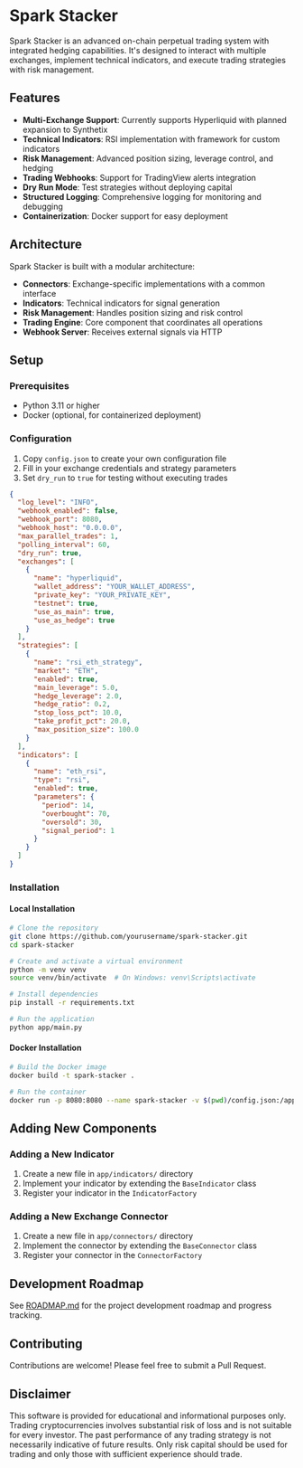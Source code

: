 # Spark Stacker

Spark Stacker is an advanced on-chain perpetual trading system with integrated hedging capabilities. It's designed to interact with multiple exchanges, implement technical indicators, and execute trading strategies with risk management.

## Features

- **Multi-Exchange Support**: Currently supports Hyperliquid with planned expansion to Synthetix
- **Technical Indicators**: RSI implementation with framework for custom indicators
- **Risk Management**: Advanced position sizing, leverage control, and hedging
- **Trading Webhooks**: Support for TradingView alerts integration
- **Dry Run Mode**: Test strategies without deploying capital
- **Structured Logging**: Comprehensive logging for monitoring and debugging
- **Containerization**: Docker support for easy deployment

## Architecture

Spark Stacker is built with a modular architecture:

- **Connectors**: Exchange-specific implementations with a common interface
- **Indicators**: Technical indicators for signal generation
- **Risk Management**: Handles position sizing and risk control
- **Trading Engine**: Core component that coordinates all operations
- **Webhook Server**: Receives external signals via HTTP

## Setup

### Prerequisites

- Python 3.11 or higher
- Docker (optional, for containerized deployment)

### Configuration

1. Copy `config.json` to create your own configuration file
2. Fill in your exchange credentials and strategy parameters
3. Set `dry_run` to `true` for testing without executing trades

```json
{
  "log_level": "INFO",
  "webhook_enabled": false,
  "webhook_port": 8080,
  "webhook_host": "0.0.0.0",
  "max_parallel_trades": 1,
  "polling_interval": 60,
  "dry_run": true,
  "exchanges": [
    {
      "name": "hyperliquid",
      "wallet_address": "YOUR_WALLET_ADDRESS",
      "private_key": "YOUR_PRIVATE_KEY",
      "testnet": true,
      "use_as_main": true,
      "use_as_hedge": true
    }
  ],
  "strategies": [
    {
      "name": "rsi_eth_strategy",
      "market": "ETH",
      "enabled": true,
      "main_leverage": 5.0,
      "hedge_leverage": 2.0,
      "hedge_ratio": 0.2,
      "stop_loss_pct": 10.0,
      "take_profit_pct": 20.0,
      "max_position_size": 100.0
    }
  ],
  "indicators": [
    {
      "name": "eth_rsi",
      "type": "rsi",
      "enabled": true,
      "parameters": {
        "period": 14,
        "overbought": 70,
        "oversold": 30,
        "signal_period": 1
      }
    }
  ]
}
```

### Installation

#### Local Installation

```bash
# Clone the repository
git clone https://github.com/yourusername/spark-stacker.git
cd spark-stacker

# Create and activate a virtual environment
python -m venv venv
source venv/bin/activate  # On Windows: venv\Scripts\activate

# Install dependencies
pip install -r requirements.txt

# Run the application
python app/main.py
```

#### Docker Installation

```bash
# Build the Docker image
docker build -t spark-stacker .

# Run the container
docker run -p 8080:8080 --name spark-stacker -v $(pwd)/config.json:/app/config.json spark-stacker
```

## Adding New Components

### Adding a New Indicator

1. Create a new file in `app/indicators/` directory
2. Implement your indicator by extending the `BaseIndicator` class
3. Register your indicator in the `IndicatorFactory`

### Adding a New Exchange Connector

1. Create a new file in `app/connectors/` directory
2. Implement the connector by extending the `BaseConnector` class
3. Register your connector in the `ConnectorFactory`

## Development Roadmap

See [ROADMAP.md](docs/roadmap.md) for the project development roadmap and progress tracking.

## Contributing

Contributions are welcome! Please feel free to submit a Pull Request.

## Disclaimer

This software is provided for educational and informational purposes only. Trading cryptocurrencies involves substantial risk of loss and is not suitable for every investor. The past performance of any trading strategy is not necessarily indicative of future results. Only risk capital should be used for trading and only those with sufficient experience should trade.
